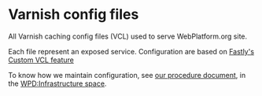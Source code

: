 # Varnish config files

All Varnish caching config files (VCL) used to serve WebPlatform.org site.

Each file represent an exposed service. Configuration are based on [Fastly's Custom VCL feature](http://docs.fastly.com/guides/21835572/23206371)

To know how we maintain configuration, see [our procedure document](http://docs.webplatform.org/wiki/WPD:Infrastructure/procedures/Maintaining_Varnish_or_Fastly_configuration), in the [WPD:Infrastructure space](http://docs.webplatform.org/wiki/WPD:Infrastructure).
